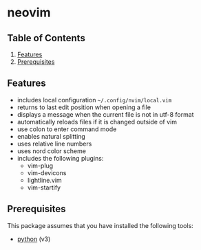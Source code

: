 # neovim

## Table of Contents

1. [Features](#Features)
2. [Prerequisites](#Prerequisites)

## Features

- includes local configuration `~/.config/nvim/local.vim`
- returns to last edit position when opening a file
- displays a message when the current file is not in utf-8 format
- automatically reloads files if it is changed outside of vim
- use colon to enter command mode
- enables natural splitting
- uses relative line numbers
- uses nord color scheme
- includes the following plugins:
  - vim-plug
  - vim-devicons
  - lightline.vim
  - vim-startify

## Prerequisites

This package assumes that you have installed the following tools:

- [python](https://python.org) (v3)
